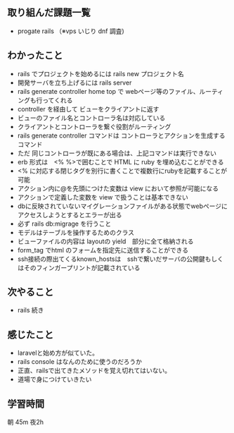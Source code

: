## 取り組んだ課題一覧
- progate rails
（※vps いじり dnf 調査)
 
## わかったこと
- rails でプロジェクトを始めるには rails new プロジェクト名
- 開発サーバを立ち上げるには rails server
- rails generate controller home top で webページ等のファイル、ルーティングも行ってくれる
- controller を経由して ビューをクライアントに返す
- ビューのファイル名とコントローラ名は対応している
- クライアントとコントローラを繋ぐ役割がルーティング
- rails generate controller コマンドは コントローラとアクションを生成するコマンド
- ただ 同じコントローラが既にある場合は、上記コマンドは実行できない
- erb 形式は　<% %>で囲むことで HTML に ruby を埋め込むことができる
- <% に対応する閉じタグを別行に書くことで複数行にrubyを記載することが可能
- アクション内に@を先頭につけた変数は view において参照が可能になる
- アクションで定義した変数を view で扱うことは基本できない
- dbに反映されていないマイグレーションファイルがある状態でwebページにアクセスしようとするとエラーが出る
- 必ず rails db:migrage を行うこと
- モデルはテーブルを操作するためのクラス
- ビューファイルの内容は layoutの yield　部分に全て格納される
- form_tag でhtml のフォームを指定先に送信することができる
- ssh接続の際出てくるknown_hostsは　sshで繋いだサーバの公開鍵もしくはそのフィンガープリントが記載されている
## 次やること
- rails 続き
## 感じたこと
- laravelと始め方が似ていた。
- rails console はなんのために使うのだろうか
- 正直、railsで出てきたメソッドを覚え切れてはいない。
- 道場で身につけていきたい

## 学習時間
朝 45m 夜2h
